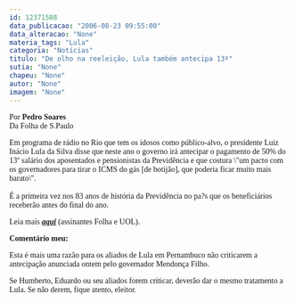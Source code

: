 ```yaml
---
id: 12371508
data_publicacao: "2006-08-23 09:55:00"
data_alteracao: "None"
materia_tags: "Lula"
categoria: "Notícias"
titulo: "De olho na reeleição, Lula também antecipa 13º"
sutia: "None"
chapeu: "None"
autor: "None"
imagem: "None"
---
```

<p><P><FONT face=Verdana>Por <STRONG>Pedro Soares</STRONG><BR>Da Folha de S.Paulo</FONT></P></p>
<p><P><FONT face=Verdana>Em programa de rádio no Rio que tem os idosos como público-alvo, o presidente Luiz Inácio Lula da Silva disse que neste ano o governo irá antecipar o pagamento de 50% do 13º salário dos aposentados e pensionistas da Previdência e que costura \"um pacto com os governadores para tirar o ICMS do gás [de botijão], que poderia ficar muito mais barato\".<BR><BR>É a primeira vez nos 83 anos de história da Previdência no pa?s que os beneficiários receberão antes do final do ano.</FONT></P></p>
<p><P><FONT face=Verdana>Leia mais <STRONG><EM><U><A href=\"https://www1.folha.uol.com.br/fsp/brasil/fc2308200613.htm\" target=_blank>aqui</A></U></EM></STRONG> (assinantes Folha e UOL).</FONT></P></p>
<p><P><STRONG><FONT face=Verdana>Comentário meu:</FONT></STRONG></P></p>
<p><P><FONT face=Verdana>Esta é mais uma razão para os aliados de Lula em Pernambuco não criticarem a antecipação anunciada ontem pelo governador Mendonça Filho.</FONT></P></p>
<p><P><FONT face=Verdana>Se Humberto, Eduardo ou seu aliados forem criticar, deverão dar o mesmo tratamento a Lula. Se não derem, fique atento, eleitor.</FONT></P> </p>
